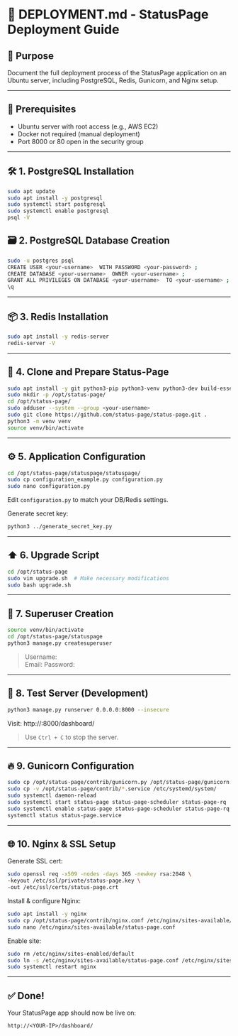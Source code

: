 # 🚀 DEPLOYMENT.md - StatusPage Deployment Guide

## 🧭 Purpose
Document the full deployment process of the StatusPage application on an Ubuntu server, including PostgreSQL, Redis, Gunicorn, and Nginx setup.

---

## 🧰 Prerequisites
- Ubuntu server with root access (e.g., AWS EC2)
- Docker not required (manual deployment)
- Port 8000 or 80 open in the security group

---

## 🛠️ 1. PostgreSQL Installation
```bash
sudo apt update
sudo apt install -y postgresql
sudo systemctl start postgresql
sudo systemctl enable postgresql
psql -V
```

## 🗃️ 2. PostgreSQL Database Creation
```bash
sudo -u postgres psql
CREATE USER <your-username>  WITH PASSWORD <your-password> ;
CREATE DATABASE <your-username>  OWNER <your-username> ;
GRANT ALL PRIVILEGES ON DATABASE <your-username>  TO <your-username> ;
\q
```

---

## 📦 3. Redis Installation
```bash
sudo apt install -y redis-server
redis-server -V
```

---

## 📁 4. Clone and Prepare Status-Page
```bash
sudo apt install -y git python3-pip python3-venv python3-dev build-essential libxml2-dev libxslt1-dev libffi-dev libpq-dev libssl-dev zlib1g-dev
sudo mkdir -p /opt/status-page/
cd /opt/status-page/
sudo adduser --system --group <your-username> 
sudo git clone https://github.com/status-page/status-page.git .
python3 -m venv venv
source venv/bin/activate
```

---

## ⚙️ 5. Application Configuration
```bash
cd /opt/status-page/statuspage/statuspage/
sudo cp configuration_example.py configuration.py
sudo nano configuration.py
```
Edit `configuration.py` to match your DB/Redis settings.

Generate secret key:
```bash
python3 ../generate_secret_key.py
```

---

## ⬆️ 6. Upgrade Script
```bash
cd /opt/status-page
sudo vim upgrade.sh  # Make necessary modifications
sudo bash upgrade.sh
```

---

## 👤 7. Superuser Creation
```bash
source venv/bin/activate
cd /opt/status-page/statuspage
python3 manage.py createsuperuser
```
> Username: <your-username>  
> Email: <your-email> 
> Password: <your-password>

---

## 🧪 8. Test Server (Development)
```bash
python3 manage.py runserver 0.0.0.0:8000 --insecure
```
Visit: http://<YOUR-IP>:8000/dashboard/
> Use `Ctrl + C` to stop the server.

---

## 🔥 9. Gunicorn Configuration
```bash
sudo cp /opt/status-page/contrib/gunicorn.py /opt/status-page/gunicorn.py
sudo cp -v /opt/status-page/contrib/*.service /etc/systemd/system/
sudo systemctl daemon-reload
sudo systemctl start status-page status-page-scheduler status-page-rq
sudo systemctl enable status-page status-page-scheduler status-page-rq
systemctl status status-page.service
```

---

## 🌐 10. Nginx & SSL Setup
Generate SSL cert:
```bash
sudo openssl req -x509 -nodes -days 365 -newkey rsa:2048 \
-keyout /etc/ssl/private/status-page.key \
-out /etc/ssl/certs/status-page.crt
```

Install & configure Nginx:
```bash
sudo apt install -y nginx
sudo cp /opt/status-page/contrib/nginx.conf /etc/nginx/sites-available/status-page.conf
sudo nano /etc/nginx/sites-available/status-page.conf
```

Enable site:
```bash
sudo rm /etc/nginx/sites-enabled/default
sudo ln -s /etc/nginx/sites-available/status-page.conf /etc/nginx/sites-enabled/status-page.conf
sudo systemctl restart nginx
```

---

## ✅ Done!
Your StatusPage app should now be live on:
```
http://<YOUR-IP>/dashboard/
